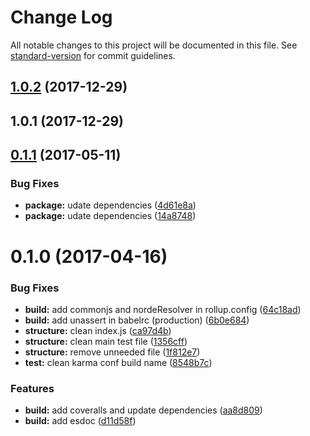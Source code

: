 # Change Log

All notable changes to this project will be documented in this file. See [standard-version](https://github.com/conventional-changelog/standard-version) for commit guidelines.

<a name="1.0.2"></a>
## [1.0.2](https://github.com/nomocas/auto-events/compare/v1.0.1...v1.0.2) (2017-12-29)



<a name="1.0.1"></a>
## 1.0.1 (2017-12-29)



<a name="0.1.1"></a>
## [0.1.1](https://github.com/nomocas/es6-rb-mc-k-i-boilerplate/compare/v0.1.0...v0.1.1) (2017-05-11)


### Bug Fixes

* **package:** udate dependencies ([4d61e8a](https://github.com/nomocas/es6-rb-mc-k-i-boilerplate/commit/4d61e8a))
* **package:** udate dependencies ([14a8748](https://github.com/nomocas/es6-rb-mc-k-i-boilerplate/commit/14a8748))



<a name="0.1.0"></a>
# 0.1.0 (2017-04-16)


### Bug Fixes

* **build:** add commonjs and nordeResolver in rollup.config ([64c18ad](https://github.com/nomocas/es6-rb-mc-k-i-boilerplate/commit/64c18ad))
* **build:** add unassert in babelrc (production) ([6b0e684](https://github.com/nomocas/es6-rb-mc-k-i-boilerplate/commit/6b0e684))
* **structure:** clean index.js ([ca97d4b](https://github.com/nomocas/es6-rb-mc-k-i-boilerplate/commit/ca97d4b))
* **structure:** clean main test file ([1356cff](https://github.com/nomocas/es6-rb-mc-k-i-boilerplate/commit/1356cff))
* **structure:** remove unneeded file ([1f812e7](https://github.com/nomocas/es6-rb-mc-k-i-boilerplate/commit/1f812e7))
* **test:** clean karma conf build name ([8548b7c](https://github.com/nomocas/es6-rb-mc-k-i-boilerplate/commit/8548b7c))


### Features

* **build:** add coveralls and update dependencies ([aa8d809](https://github.com/nomocas/es6-rb-mc-k-i-boilerplate/commit/aa8d809))
* **build:** add esdoc ([d11d58f](https://github.com/nomocas/es6-rb-mc-k-i-boilerplate/commit/d11d58f))
